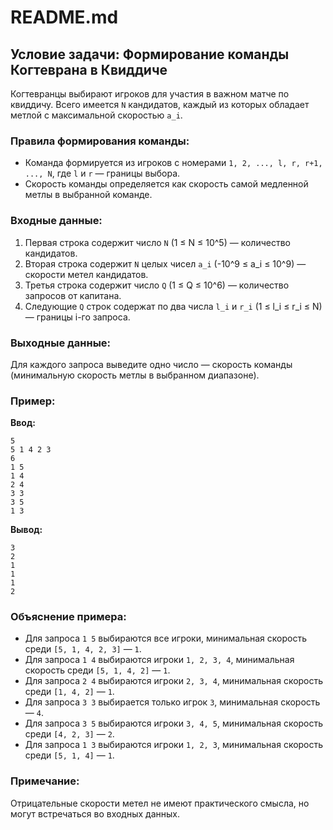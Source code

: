 # README.md

## Условие задачи: Формирование команды Когтеврана в Квиддиче

Когтевранцы выбирают игроков для участия в важном матче по квиддичу. Всего имеется `N` кандидатов, каждый из которых обладает метлой с максимальной скоростью `a_i`. 

### Правила формирования команды:
- Команда формируется из игроков с номерами `1, 2, ..., l, r, r+1, ..., N`, где `l` и `r` — границы выбора.
- Скорость команды определяется как скорость самой медленной метлы в выбранной команде.

### Входные данные:
1. Первая строка содержит число `N` (1 ≤ N ≤ 10^5) — количество кандидатов.
2. Вторая строка содержит `N` целых чисел `a_i` (-10^9 ≤ a_i ≤ 10^9) — скорости метел кандидатов.
3. Третья строка содержит число `Q` (1 ≤ Q ≤ 10^6) — количество запросов от капитана.
4. Следующие `Q` строк содержат по два числа `l_i` и `r_i` (1 ≤ l_i ≤ r_i ≤ N) — границы i-го запроса.

### Выходные данные:
Для каждого запроса выведите одно число — скорость команды (минимальную скорость метлы в выбранном диапазоне).

### Пример:
**Ввод:**
```
5
5 1 4 2 3
6
1 5
1 4
2 4
3 3
3 5
1 3
```

**Вывод:**
```
3
2
1
1
1
2
```

### Объяснение примера:
- Для запроса `1 5` выбираются все игроки, минимальная скорость среди `[5, 1, 4, 2, 3]` — `1`.
- Для запроса `1 4` выбираются игроки `1, 2, 3, 4`, минимальная скорость среди `[5, 1, 4, 2]` — `1`.
- Для запроса `2 4` выбираются игроки `2, 3, 4`, минимальная скорость среди `[1, 4, 2]` — `1`.
- Для запроса `3 3` выбирается только игрок `3`, минимальная скорость — `4`.
- Для запроса `3 5` выбираются игроки `3, 4, 5`, минимальная скорость среди `[4, 2, 3]` — `2`.
- Для запроса `1 3` выбираются игроки `1, 2, 3`, минимальная скорость среди `[5, 1, 4]` — `1`.

### Примечание:
Отрицательные скорости метел не имеют практического смысла, но могут встречаться во входных данных.